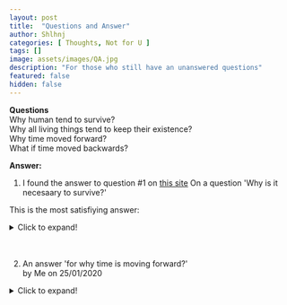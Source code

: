 ```yaml
---
layout: post
title:  "Questions and Answer"
author: Shlhnj
categories: [ Thoughts, Not for U ]
tags: []
image: assets/images/QA.jpg
description: "For those who still have an unanswered questions"
featured: false
hidden: false
---
```


**Questions** <br>
Why human tend to survive? <br>
Why all living things tend to keep their existence? <br>
Why time moved forward? <br>
What if time moved backwards? <br>

**Answer:**<br>
1. I found the answer to question #1 on [this site](https://philosophy.stackexchange.com/questions/15596/why-is-it-necessary-to-survive?newreg=c3f02f22f46c48e28ef6379ba6438177)
On a question 'Why is it necesaary to survive?'

This is the most satisfiying answer: <br>
<details>
  <summary>Click to expand!</summary>
 
I think I am a kind of the "opposite" of you-(grin :)-I am a biologist who in the pursuit of the great questions of Life had to introduce himself to philosophy, so I have my own unique perspective on this question and can understand how you "feel" about it!

If you ask my colleagues they will probably start to mumble things like it is evolution driving Life so it needs to survive to evolve, it is a "natural instinct" or even survival is the purpose of Life but as a man who had "been" in both worlds-philosophy and biology I want to tell you some personal experience-neither the biologists. not the philosophers can answer you arguably good. I think the reason is biologists don't understand philosophy and philosophers-biology. And what is even worse is they sometimes do not want to understand each other! But in order to answer your question-they simple must! This is why you get the attitude you get. If you ask a philosopher he will tell you survival is a matter of choice and start citing existentialism or psychoanalysis or any other "big" school of philosophy and try to defend his or hers perspective behind the names of "great authors" in the respective school. It is how philosophers think! If you ask my colleagues they will think like scientists-they tell you Life is what we observe to be Life! Therefore any facts about Life are facts about our observations. We observe Life trying to survive, therefore survival is a prerequisite of Life. All things alive try to survive-therefore, survival is part of Life! Of course, there are some "exceptions" here and there but even they can be explained in terms of the individual dying for the sake of the group or any other "superorganism" they can observe. Do you agree? And it is here where the "conflict" comes into play and it seems like everybody has their own answer for the question but what they really are doing is like comparing their own "version" of reality to anyone else's? Have you ever been in such a situation?

I have and the way I got out of it was to try to cross-reference what the different experts had in mind when talking about the same thing. I know it sounds easy, but the reality is sometimes understanding what the question is is the most difficult part of finding the answer! As far as survival is concerned I tried to look at the question itself, rather than at philosophy and biology in particular and asked myself the question-Is there a reason Life is actively trying to spread? I know it may not sound like your question at first, but think about it for a second what spreadmay infer? It can be a spread in space which means growth and/or reproduction and a spread in time which may be evolution for the group and survival for the individual. Does now this question bear in mind? Then, why is Life trying to spread?

May be, because it itself is a SELF-sustaining process!(Please, pay attention to the noun self here.)This is the answer Igot a long time ago(actually, it wasn't so long in calendar time, but for me it seemed like it was an eternity ago :). How about it?

Oxidation is a self-sustaining process, especially if the heat produced by the oxidation itself can produce more heat to power the production for even more heat. There is a layman's term for such chemical reaction-it is called fire! Just like fire Life is a self-sustaining process. The difference is Life is self-contained withinits own borders(please, consider the concept of the autopoiesis for more details). Once you start a fire does it want to stop? When will a fire stop-when youwant it to stop or when it had consumed all the available resources? Does a fire stops on "its own will"? Does a fire wantsto stop? What is its desire?

P.S.I hope this helps :)

answeredFeb 24 '17 at 15:55
Yordan Yordanov



Life is compared to fire, because it is self-sustaining process just like it. The big difference, however, is Life keeps the energy it releases withinitself to build more organization with it, while fire releases it in the environment. In short fire simplifies its environment-Life complexifies it. If fire could generate complexity it would be truly alive. But it doesn't. However it displays the answer to the question asked here-it displays "the will" to survive as any self-sustaining process does. If Life is self-sustaining process, then its desire to survive is explained. – Yordan YordanovFeb 26 '17 at 23:11 

</details>

<br>
<br>

2. An answer 'for why time is moving forward?'<br>
by Me on 25/01/2020 <br>
<details>
  <summary>Click to expand!</summary>
  
Mengapa waktu bergerak ke depan?<br>
Karena waktu, kemanapun geraknya, hasilnya akan tetap sama.<br>
Manusia tumbuh dari bayi menjadi tua karena waktu berjalan ke depan.<br>
Manusia tumbuh dari bayi yang tidak bisa mengingat sesuatu menjadi orang tua yang pikun dan mudah lupa.<br>
Manusia berawal dari ketiadaan menuju ketiadaan.<br>
Sekarang bagaimana jika waktu berjalan mundur?<br>
Manusia akan berbalik dari kematian (ketiadaan) dan menjadi semakin muda menjadi bayi yang setelah itu akan menjadi tiada.<br>
Manusia akan berbalik dari pikun menjadi tidak bisa mengingat.<br>
Bukankah sama saja?<br>
Seorang pelajar yang awalnya tidak tahu, setelah belajar menjadi tahu, keesokan harinya lupa. Bagaimana jika waktu berjalan mundur?<br>
Tinggal dibalik. Pelajar yang sekarang lupa, kemudian jadi tahu, keesokan harinya tidak tahu.<br>
Apa bedanya?<br>
</details>



